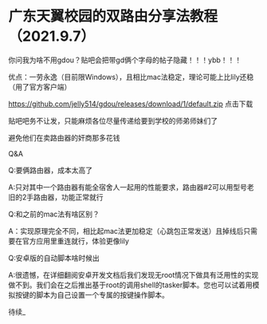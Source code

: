 # 广东天翼校园的双路由分享法教程（2021.9.7）

你问我为啥不用gdou？贴吧会把带gd俩个字母的帖子隐藏！！！ybb！！！


优点：一劳永逸（目前限Windows），且相比mac法稳定，理论可能上比lily还稳（用了官方客户端）


  https://github.com/jelly514/gdou/releases/download/1/default.zip
  点击下载


  贴吧吧务不让发，只能麻烦各位尽量传递给要到学校的师弟师妹们了
 

 避免他们在卖路由器的奸商那多花钱

  Q&A

  Q:要俩路由器，成本太高了

  A:只对其中一个路由器有能全宿舍人一起用的性能要求，路由器#2可以用型号老旧的2手路由器，功能正常就行
  

  Q:和之前的mac法有啥区别？

  A：实现原理完全不同，相比起mac法更加稳定（心跳包正常发送）且掉线后只需要在官方应用里重连就行，体验更像lily
  

  Q:安卓版的自动脚本啥时候出

  A:很遗憾，在详细翻阅安卓开发文档后我们发现无root情况下做具有泛用性的实现做不到。我们会在之后推出基于root的调用shell的tasker脚本。您也可以试着用模拟按键的脚本为自己设置一个专属的按键操作脚本。
  
  待续_
